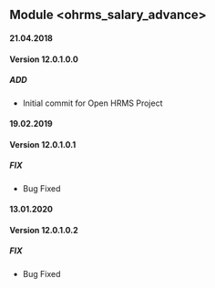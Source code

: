## Module <ohrms_salary_advance>

#### 21.04.2018
#### Version 12.0.1.0.0
##### ADD
- Initial commit for Open HRMS Project
#### 19.02.2019
#### Version 12.0.1.0.1
##### FIX
- Bug Fixed
#### 13.01.2020
#### Version 12.0.1.0.2
##### FIX
- Bug Fixed
